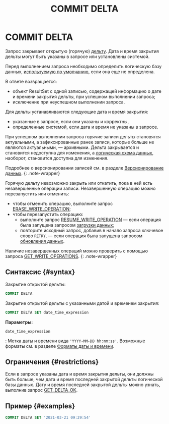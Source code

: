 ﻿---
layout: default
title: COMMIT DELTA
nav_order: 11
parent: Запросы SQL+
grand_parent: Справочная информация
has_children: false
has_toc: false
---

# COMMIT DELTA

Запрос закрывает открытую (горячую) [дельту](../../../overview/main_concepts/delta/delta.md). 
Дата и время закрытия дельты могут быть указаны в запросе или установлены системой.

Перед выполнением запроса необходимо определить логическую базу данных, 
[используемую по умолчанию](../../../working_with_system/other_features/default_db_set-up/default_db_set-up.md), 
если она еще не определена.

В ответе возвращается:
* объект ResultSet c одной записью, содержащей информацию о дате и времени закрытия дельты, 
  при успешном выполнении запроса;
* исключение при неуспешном выполнении запроса.

Для дельты устанавливаются следующие дата и время закрытия:
* указанные в запросе, если они указаны и корректны,
* определенные системой, если дата и время не указаны в запросе.

При успешном выполнении запроса горячие записи дельты становятся актуальными, 
а зафиксированные ранее записи, которые больше не являются актуальными, — архивными. 
Дельта закрывается и становится недоступна для изменения, а [логическая схема данных](../../../overview/main_concepts/logical_schema/logical_schema.md), 
наоборот, становится доступна для изменения. 

Подробнее о версионировании записей см. в разделе [Версионирование данных](../../../working_with_system/data_upload/data_versioning/data_versioning.md).
{: .note-wrapper}

Горячую дельту невозможно закрыть или откатить, пока в ней есть незавершенные операции записи. Незавершенную операцию
можно перезапустить или отменить:
* чтобы отменить операцию, выполните запрос [ERASE_WRITE_OPERATION](../ERASE_WRITE_OPERATION/ERASE_WRITE_OPERATION.md);
* чтобы перезапустить операцию:
  * выполните запрос [RESUME_WRITE_OPERATION](../RESUME_WRITE_OPERATION/RESUME_WRITE_OPERATION.md) — если операция была 
    запущена запросом [загрузки данных](../../../working_with_system/data_upload/data_upload.md); 
  * повторите исходный запрос, добавив в начало запроса ключевое слово `RETRY`, — если операция была запущена запросом 
    [обновления данных](../../../working_with_system/data_update/data_update.md).

Наличие незавершенных операций можно проверить с помощью запроса 
[GET_WRITE_OPERATIONS](../GET_WRITE_OPERATIONS/GET_WRITE_OPERATIONS.md).
{: .note-wrapper}

## Синтаксис {#syntax}

Закрытие открытой дельты:
```sql
COMMIT DELTA
```

Закрытие открытой дельты с указанными датой и временем закрытия:
```sql
COMMIT DELTA SET date_time_expression
```

**Параметры:**

`date_time_expression`

: Метка даты и времени вида `'YYYY-MM-DD hh:mm:ss'`. Возможные форматы см. в разделе
  [Форматы даты и времени](../../timestamp_formats/timestamp_formats.md).

## Ограничения {#restrictions}

Если в запросе указаны дата и время закрытия дельты, они должны быть больше, чем дата и время последней 
закрытой дельты логической базы данных. Дату и время последней закрытой дельты можно узнать, выполнив запрос 
[GET_DELTA_OK](../GET_DELTA_OK/GET_DELTA_OK.md).

## Пример {#examples}

```sql
COMMIT DELTA SET '2021-03-21 09:29:54'
```